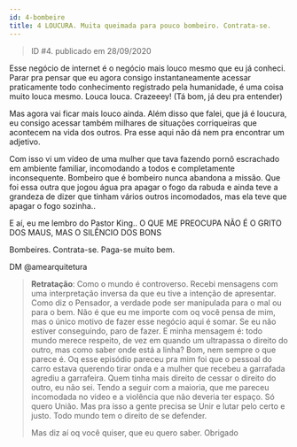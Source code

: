 ```yaml
---
id: 4-bombeire
title: 4 LOUCURA. Muita queimada para pouco bombeiro. Contrata-se.
---
```


> ID #4. publicado em 28/09/2020

Esse negócio de internet é o negócio mais louco mesmo que eu já conheci. Parar pra pensar que eu agora consigo instantaneamente acessar praticamente todo conhecimento registrado pela humanidade, é uma coisa muito louca mesmo. Louca louca. Crazeeey! (Tá bom, já deu pra entender)

Mas agora vai ficar mais louco ainda. Além disso que falei, que já é loucura, eu consigo acessar também milhares de situações corriqueiras que acontecem na vida dos outros. Pra esse aqui não dá nem pra encontrar um adjetivo.

Com isso vi um vídeo de uma mulher que tava fazendo pornô escrachado em ambiente familiar, incomodando a todos e completamente inconsequente. Bombeiro que é bombeiro nunca abandona a missão. Que foi essa outra que jogou água pra apagar o fogo da rabuda e ainda teve a grandeza de dizer que tinham vários outros incomodados, mas ela teve que apagar o fogo sozinha..

E aí, eu me lembro do Pastor King.. O QUE ME PREOCUPA NÃO É O GRITO DOS MAUS, MAS O SILÊNCIO DOS BONS

Bombeires. Contrata-se. Paga-se muito bem.

DM @amearquitetura

> **Retratação**: Como o mundo é controverso. Recebi mensagens com uma interpretação
> inversa da que eu tive a intenção de apresentar. Como diz o Pensador, a verdade
> pode ser manipulada para o mal ou para o bem. Não é que eu me importe com oq você
> pensa de mim, mas o único motivo de fazer esse negócio aqui é somar. Se eu não
> estiver conseguindo, paro de fazer. E minha mensagem é: todo mundo merece respeito,
> de vez em quando um ultrapassa o direito do outro, mas como saber onde está a linha?
> Bom, nem sempre o que parece é. Oq esse episódio pareceu pra mim foi que o pessoal do
> carro estava querendo tirar onda e a mulher que recebeu a garrafada agrediu a garrafeira.
> Quem tinha mais direito de cessar o direito do outro, eu não sei. Tendo a seguir com a
> maioria, que me pareceu incomodada no video e a violência que não deveria ter espaço.
> Só quero União. Mas pra isso a gente precisa se Unir e lutar pelo certo e justo.
> Todo mundo tem o direito de se defender.
>
> Mas diz aí oq você quiser, que eu quero saber. Obrigado
